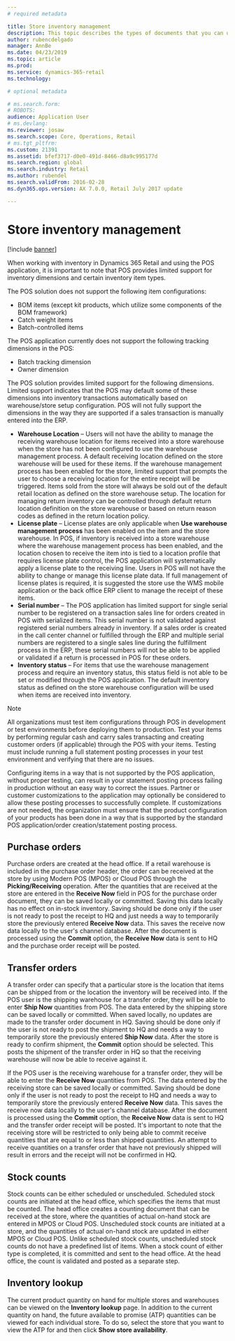 ```yaml
---
# required metadata

title: Store inventory management
description: This topic describes the types of documents that you can use to manage inventory.
author: rubencdelgado
manager: AnnBe
ms.date: 04/23/2019
ms.topic: article
ms.prod: 
ms.service: dynamics-365-retail
ms.technology: 

# optional metadata

# ms.search.form: 
# ROBOTS: 
audience: Application User
# ms.devlang: 
ms.reviewer: josaw
ms.search.scope: Core, Operations, Retail
# ms.tgt_pltfrm: 
ms.custom: 21391
ms.assetid: bfef3717-d0e0-491d-8466-d8a9c995177d
ms.search.region: global
ms.search.industry: Retail
ms.author: rubendel
ms.search.validFrom: 2016-02-28
ms.dyn365.ops.version: AX 7.0.0, Retail July 2017 update

---
```


# Store inventory management

[!include [banner](includes/banner.md)]

When working with inventory in Dynamics 365 Retail and using the POS application, it is important to note that POS provides limited support for inventory dimensions and certain inventory item types.

The POS solution does not support the following item configurations:

- BOM items (except kit products, which utilize some components of the BOM framework)
- Catch weight items
- Batch-controlled items

The POS application currently does not support the following tracking dimensions in the POS:

- Batch tracking dimension
- Owner dimension

The POS solution provides limited support for the following dimensions. Limited support indicates that the POS may default some of these dimensions into inventory transactions automatically based on warehouse/store setup configuration. POS will not fully support the dimensions in the way they are supported if a sales transaction is manually entered into the ERP. 

- **Warehouse Location** – Users will not have the ability to manage the receiving warehouse location for items received into a store warehouse when the store has not been configured to use the warehouse management process. A default receiving location defined on the store warehouse will be used for these items. If the warehouse management process has been enabled for the store, limited support that prompts the user to choose a receiving location for the entire receipt will be triggered. Items sold from the store will always be sold out of the default retail location as defined on the store warehouse setup. The location for managing return inventory can be controlled through default return location definition on the store warehouse or based on return reason codes as defined in the return location policy.
- **License plate** – License plates are only applicable when **Use warehouse management process** has been enabled on the item and the store warehouse. In POS, if inventory is received into a store warehouse where the warehouse management process has been enabled, and the location chosen to receive the item into is tied to a location profile that requires license plate control, the POS application will systematically apply a license plate to the receiving line. Users in POS will not have the ability to change or manage this license plate data. If full management of license plates is required, it is suggested the store use the WMS mobile application or the back office ERP client to manage the receipt of these items.
- **Serial number** – The POS application has limited support for single serial number to be registered on a transaction sales line for orders created in POS with serialized items. This serial number is not validated against registered serial numbers already in inventory. If a sales order is created in the call center channel or fulfilled through the ERP and multiple serial numbers are registered to a single sales line during the fulfillment process in the ERP, these serial numbers will not be able to be applied or validated if a return is processed in POS for these orders.
- **Inventory status** – For items that use the warehouse management process and require an inventory status, this status field is not able to be set or modified through the POS application. The default inventory status as defined on the store warehouse configuration will be used when items are received into inventory.

> [!NOTE]
> All organizations must test item configurations through POS in development or test environments before deploying them to production. Test your items by performing regular cash and carry sales transacting and creating customer orders (if applicable) through the POS with your items. Testing must include running a full statement posting processes in your test environment and verifying that there are no issues.
>
> Configuring items in a way that is not supported by the POS application, without proper testing, can result in your statement posting process failing in production without an easy way to correct the issues. Partner or customer customizations to the application may optionally be considered to allow these posting processes to successfully complete. If customizations are not needed, the organization must ensure that the product configuration of your products has been done in a way that is supported by the standard POS application/order creation/statement posting process.

## Purchase orders

Purchase orders are created at the head office. If a retail warehouse is included in the purchase order header, the order can be received at the store by using Modern POS (MPOS) or Cloud POS through the **Picking/Receiving** operation. After the quantities that are received at the store are entered in the **Receive Now** field in POS for the purchase order document, they can be saved locally or committed. Saving this data locally has no effect on in-stock inventory. Saving should be done only if the user is not ready to post the receipt to HQ and just needs a way to temporarily store the previously entered **Receive Now** data. This saves the receive now data locally to the user's channel database. After the document is processed using the **Commit** option, the **Receive Now** data is sent to HQ and the purchase order receipt will be posted. 

## Transfer orders

A transfer order can specify that a particular store is the location that items can be shipped from or the location the inventory will be received into. If the POS user is the shipping warehouse for a transfer order, they will be able to enter **Ship Now** quantities from POS. The data entered by the shipping store can be saved locally or committed. When saved locally, no updates are made to the transfer order document in HQ. Saving should be done only if the user is not ready to post the shipment to HQ and needs a way to temporarily store the previously entered **Ship Now** data. After the store is ready to confirm shipment, the **Commit** option should be selected. This posts the shipment of the transfer order in HQ so that the receiving warehouse will now be able to receive against it. 

If the POS user is the receiving warehouse for a transfer order, they will be able to enter the **Receive Now** quantities from POS. The data entered by the receiving store can be saved locally or committed. Saving should be done only if the user is not ready to post the receipt to HQ and needs a way to temporarily store the previously entered **Receive Now** data. This saves the receive now data locally to the user's channel database. After the document is processed using the **Commit** option, the **Receive Now** data is sent to HQ and the transfer order receipt will be posted. It's important to note that the receiving store will be restricted to only being able to commit receive quantities that are equal to or less than shipped quantities. An attempt to receive quantities on a transfer order that have not previously shipped will result in errors and the receipt will not be confirmed in HQ.

## Stock counts

Stock counts can be either scheduled or unscheduled. Scheduled stock counts are initiated at the head office, which specifies the items that must be counted. The head office creates a counting document that can be received at the store, where the quantities of actual on-hand stock are entered in MPOS or Cloud POS. Unscheduled stock counts are initiated at a store, and the quantities of actual on-hand stock are updated in either MPOS or Cloud POS. Unlike scheduled stock counts, unscheduled stock counts do not have a predefined list of items. When a stock count of either type is completed, it is committed and sent to the head office. At the head office, the count is validated and posted as a separate step.

## Inventory lookup

The current product quantity on hand for multiple stores and warehouses can be viewed on the **Inventory lookup** page. In addition to the current quantity on hand, the future available to promise (ATP) quantities can be viewed for each individual store. To do so, select the store that you want to view the ATP for and then click **Show store availability**.
